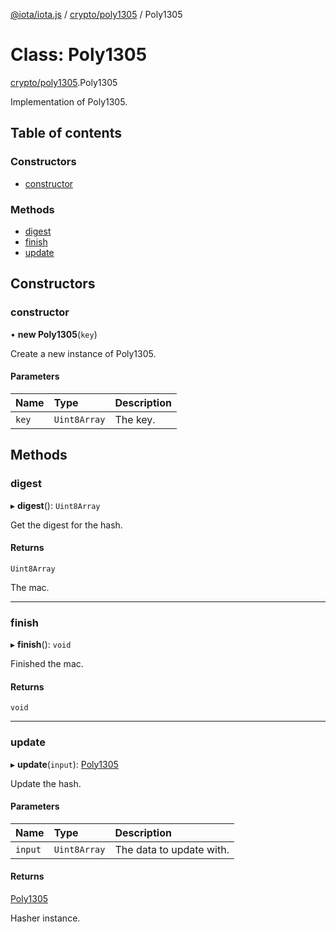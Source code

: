 [@iota/iota.js](../README.md) / [crypto/poly1305](../modules/crypto_poly1305.md) / Poly1305

# Class: Poly1305

[crypto/poly1305](../modules/crypto_poly1305.md).Poly1305

Implementation of Poly1305.

## Table of contents

### Constructors

- [constructor](crypto_poly1305.poly1305.md#constructor)

### Methods

- [digest](crypto_poly1305.poly1305.md#digest)
- [finish](crypto_poly1305.poly1305.md#finish)
- [update](crypto_poly1305.poly1305.md#update)

## Constructors

### constructor

• **new Poly1305**(`key`)

Create a new instance of Poly1305.

#### Parameters

| Name | Type | Description |
| :------ | :------ | :------ |
| `key` | `Uint8Array` | The key. |

## Methods

### digest

▸ **digest**(): `Uint8Array`

Get the digest for the hash.

#### Returns

`Uint8Array`

The mac.

___

### finish

▸ **finish**(): `void`

Finished the mac.

#### Returns

`void`

___

### update

▸ **update**(`input`): [Poly1305](crypto_poly1305.poly1305.md)

Update the hash.

#### Parameters

| Name | Type | Description |
| :------ | :------ | :------ |
| `input` | `Uint8Array` | The data to update with. |

#### Returns

[Poly1305](crypto_poly1305.poly1305.md)

Hasher instance.
